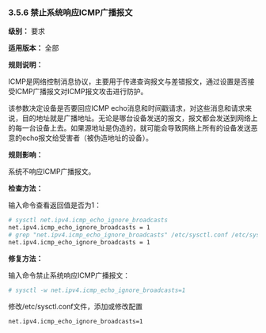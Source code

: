### 3.5.6 禁止系统响应ICMP广播报文

**级别：** 要求

**适用版本：** 全部

**规则说明：**

ICMP是网络控制消息协议，主要用于传递查询报文与差错报文，通过设置是否接受ICMP广播报文对ICMP报文攻击进行防护。

该参数决定设备是否要回应ICMP echo消息和时间戳请求，对这些消息和请求来说，目的地址就是广播地址。无论是哪台设备发送的报文，报文都会发送到网络上的每一台设备上去。如果源地址是伪造的，就可能会导致网络上所有的设备发送恶意的echo报文给受害者（被伪造地址的设备）。

**规则影响：**

系统不响应ICMP广播报文。

**检查方法：**

输入命令查看返回值是否为1：

```bash
# sysctl net.ipv4.icmp_echo_ignore_broadcasts
net.ipv4.icmp_echo_ignore_broadcasts = 1
# grep "net.ipv4.icmp_echo_ignore_broadcasts" /etc/sysctl.conf /etc/sysctl.d/*
net.ipv4.icmp_echo_ignore_broadcasts = 1
```

**修复方法：**

输入命令禁止系统响应ICMP广播报文：

```bash
# sysctl -w net.ipv4.icmp_echo_ignore_broadcasts=1
```

修改/etc/sysctl.conf文件，添加或修改配置

```bash
net.ipv4.icmp_echo_ignore_broadcasts=1
```